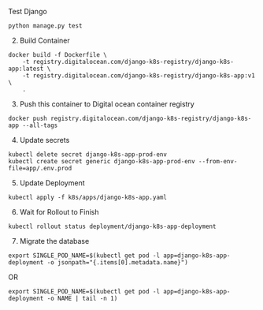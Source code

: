 Test Django
```
python manage.py test
```

2. Build Container
```
docker build -f Dockerfile \
    -t registry.digitalocean.com/django-k8s-registry/django-k8s-app:latest \
    -t registry.digitalocean.com/django-k8s-registry/django-k8s-app:v1 \
    .
```

3. Push this container to Digital ocean container registry
```
docker push registry.digitalocean.com/django-k8s-registry/django-k8s-app --all-tags
```

4. Update secrets
```
kubectl delete secret django-k8s-app-prod-env
kubectl create secret generic django-k8s-app-prod-env --from-env-file=app/.env.prod
```

5. Update Deployment
```
kubectl apply -f k8s/apps/django-k8s-app.yaml
```

6. Wait for Rollout to Finish
```
kubectl rollout status deployment/django-k8s-app-deployment
```

7. Migrate the database
```
export SINGLE_POD_NAME=$(kubectl get pod -l app=django-k8s-app-deployment -o jsonpath="{.items[0].metadata.name}")
```
OR

```
export SINGLE_POD_NAME=$(kubectl get pod -l app=django-k8s-app-deployment -o NAME | tail -n 1)
```